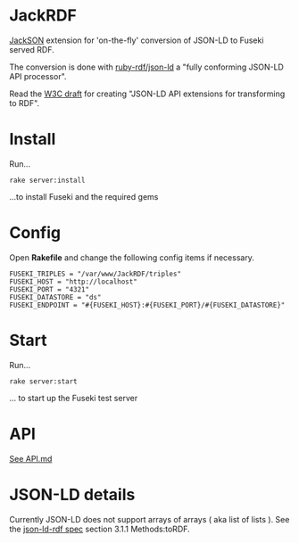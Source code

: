 # JackRDF
[JackSON](https://github.com/caesarfeta/JackSON) extension for 'on-the-fly' conversion of JSON-LD to Fuseki served RDF.

The conversion is done with [ruby-rdf/json-ld](https://github.com/ruby-rdf/json-ld/) a "fully conforming JSON-LD API processor". 

Read the [W3C draft](http://json-ld.org/spec/latest/json-ld-rdf/) for creating "JSON-LD API extensions for transforming to RDF".

# Install
Run...

	rake server:install

...to install Fuseki and the required gems

# Config
Open **Rakefile** and change the following config items if necessary.

	FUSEKI_TRIPLES = "/var/www/JackRDF/triples"
	FUSEKI_HOST = "http://localhost"
	FUSEKI_PORT = "4321"
	FUSEKI_DATASTORE = "ds"
	FUSEKI_ENDPOINT = "#{FUSEKI_HOST}:#{FUSEKI_PORT}/#{FUSEKI_DATASTORE}"

# Start
Run...

	rake server:start

... to start up the Fuseki test server

# API
[See API.md](API.md)

# JSON-LD details
Currently JSON-LD does not support arrays of arrays ( aka list of lists ).
See the [json-ld-rdf spec](http://json-ld.org/spec/latest/json-ld-rdf/) section 3.1.1 Methods:toRDF.